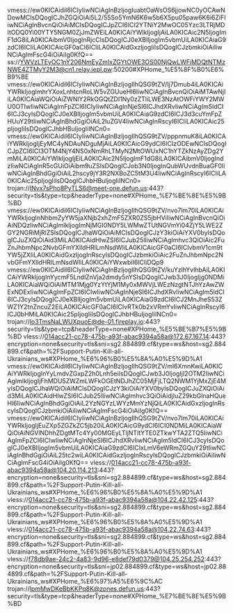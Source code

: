 vmess://ew0KICAidiI6ICIyIiwNCiAgInBzIjogIuabtOaWsOS6jjowNC0yOCAwNDowMCIsDQogICJhZGQiOiAi5L2/55So5YmN6K6w5b6X5pu05paw6K6i6ZiFIiwNCiAgInBvcnQiOiAiMCIsDQogICJpZCI6ICI2YTNiY2MwOC05Yzc3LTRjMDItODQ0Yi00YTY5NGM0ZjJmZWEiLA0KICAiYWlkIjogIjAiLA0KICAic2N5IjogImF1dG8iLA0KICAibmV0IjogInRjcCIsDQogICJ0eXBlIjogIm5vbmUiLA0KICAiaG9zdCI6ICIiLA0KICAicGF0aCI6ICIiLA0KICAidGxzIjogIiIsDQogICJzbmkiOiAiIiwNCiAgImFscG4iOiAiIg0KfQ==
ss://YWVzLTEyOC1nY206NmEyZmIxZGYtOWE3OS00NjQwLWFiMDQtNTMzNWE4ZTMyY2M3@cn1.relay.iepl.pw:50200#XPHome_%E5%8F%B0%E6%B9%BE
vmess://ew0KICAidiI6ICIyIiwNCiAgInBzIjogIlhQSG9tZV/lj7Dmub4iLA0KICAiYWRkIjogImhrYXoxLnhtcnRoLW5vZGUueHl6IiwNCiAgInBvcnQiOiAiMTAwNjIiLA0KICAiaWQiOiAiZWNlY2RkOGQtZDI1Ny0zZTliLWE3NzAtOWFiYWY2MWU0OTIwIiwNCiAgImFpZCI6ICIyIiwNCiAgInNjeSI6ICJhdXRvIiwNCiAgIm5ldCI6ICJ3cyIsDQogICJ0eXBlIjogIm5vbmUiLA0KICAiaG9zdCI6ICJ3d3cuYmFpZHUuY29tIiwNCiAgInBhdGgiOiAiL2luZGV4IiwNCiAgInRscyI6ICIiLA0KICAic25pIjogIiIsDQogICJhbHBuIjogIiINCn0=
vmess://ew0KICAidiI6ICIyIiwNCiAgInBzIjogIlhQSG9tZV/pppnmuK8iLA0KICAiYWRkIjogIjEyMC4yNDAuNDguMjAiLA0KICAicG9ydCI6ICIzODEwNCIsDQogICJpZCI6ICI3OTM4NjY4NS0xNmRhLTMyN2MtOWUxNC1hYTZkNzAyZDg2YmMiLA0KICAiYWlkIjogIjEiLA0KICAic2N5IjogImF1dG8iLA0KICAibmV0IjogIndzIiwNCiAgInR5cGUiOiAibm9uZSIsDQogICJob3N0IjogInQubWUvdnBuaGF0IiwNCiAgInBhdGgiOiAiL2hscy9jY3R2NXBoZC5tM3U4IiwNCiAgInRscyI6ICIiLA0KICAic25pIjogIiIsDQogICJhbHBuIjogIiINCn0=
trojan://INvx7sPho8PyTLS6@meet-one.defun.us:443?security=tls&type=tcp&headerType=none#XPHome_%E7%BE%8E%E5%9B%BD
vmess://ew0KICAidiI6ICIyIiwNCiAgInBzIjogIlhQSG9tZV/nvo7lm70iLA0KICAiYWRkIjogInNhbmZyYW5jaXNjb2xhZmF5ZXR0ZS5jbHViIiwNCiAgInBvcnQiOiAiNDQzIiwNCiAgImlkIjogImNjMGI0NDY5LWMwZTUtNGVmYi04ZjY5LWE2ZGY2NGRiMjRlZSIsDQogICJhaWQiOiAiMCIsDQogICJzY3kiOiAiYXV0byIsDQogICJuZXQiOiAid3MiLA0KICAidHlwZSI6ICJub25lIiwNCiAgImhvc3QiOiAic2FuZnJhbmNpc2NvbGFmYXlldHRlLmNsdWIiLA0KICAicGF0aCI6ICIvbmV1cm9tYW5jZXIiLA0KICAidGxzIjogInRscyIsDQogICJzbmkiOiAic2FuZnJhbmNpc2NvbGFmYXlldHRlLmNsdWIiLA0KICAiYWxwbiI6ICIiDQp9
vmess://ew0KICAidiI6ICIyIiwNCiAgInBzIjogIlhQSG9tZV/kuYzlhYvlhbAiLA0KICAiYWRkIjogInYycmF5LndlZnVja2dmdy5nYSIsDQogICJwb3J0IjogIjg0NDMiLA0KICAiaWQiOiAiMTM1Mjg0YzYtYjM1My0xMWVjLWEzNzgtNTJhYzAwZWExNDExIiwNCiAgImFpZCI6ICIwIiwNCiAgInNjeSI6ICJhdXRvIiwNCiAgIm5ldCI6ICJ3cyIsDQogICJ0eXBlIjogIm5vbmUiLA0KICAiaG9zdCI6ICJ2MnJheS53ZWZ1Y2tnZncuZ2EiLA0KICAicGF0aCI6ICIvRTk0b2xVRmYvIiwNCiAgInRscyI6ICJ0bHMiLA0KICAic25pIjogIiIsDQogICJhbHBuIjogIiINCn0=
trojan://lo3TmsNaLWUXpuoE@de-01.fireplay.io:443?security=tls&type=tcp&headerType=none#XPHome_%E5%BE%B7%E5%9B%BD
vless://014acc21-cc78-475b-a93f-abac9394a58a@172.67.167.14:443?encryption=none&security=tls&sni=sg2.884899.cf&type=ws&host=sg2.884899.cf&path=%2FSupport-Putin-Kill-all-Ukrainians_ws#XPHome_%E6%96%B0%E5%8A%A0%E5%9D%A1
vmess://ew0KICAidiI6ICIyIiwNCiAgInBzIjogIlhQSG9tZV/ml6XmnKwiLA0KICAiYWRkIjogInYyLmdvZGxpZ2h0Lnh5eiIsDQogICJwb3J0IjogIjI2OTM2IiwNCiAgImlkIjogIjFhMDU5ZWZmLWFkOGEtNDJhZC05MjFjLTQ2NWM1YjMxZjE4MyIsDQogICJhaWQiOiAiMCIsDQogICJzY3kiOiAiYXV0byIsDQogICJuZXQiOiAid3MiLA0KICAidHlwZSI6ICJub25lIiwNCiAgImhvc3QiOiAidjIuZ29kbGlnaHQueHl6IiwNCiAgInBhdGgiOiAiL2YzNGYzLWYzMmYzNjQiLA0KICAidGxzIjogInRscyIsDQogICJzbmkiOiAiIiwNCiAgImFscG4iOiAiIg0KfQ==
vmess://ew0KICAidiI6ICIyIiwNCiAgInBzIjogIlhQSG9tZV/nvo7lm70iLA0KICAiYWRkIjogIjEuZXp5ZGZkZC5jb20iLA0KICAicG9ydCI6ICI0NDMiLA0KICAiaWQiOiAiNGVlNDhhZDgtMTc4Yy00MGEyLTljNTItYTE0ZTkwYTA2ZTQ5IiwNCiAgImFpZCI6ICIwIiwNCiAgInNjeSI6ICJhdXRvIiwNCiAgIm5ldCI6ICJ3cyIsDQogICJ0eXBlIjogIm5vbmUiLA0KICAiaG9zdCI6ICIxLmV6eWRmZGQuY29tIiwNCiAgInBhdGgiOiAiL25tc2wiLA0KICAidGxzIjogInRscyIsDQogICJzbmkiOiAiIiwNCiAgImFscG4iOiAiIg0KfQ==
vless://014acc21-cc78-475b-a93f-abac9394a58a@104.20.114.213:443?encryption=none&security=tls&sni=sg2.884899.cf&type=ws&host=sg2.884899.cf&path=%2FSupport-Putin-Kill-all-Ukrainians_ws#XPHome_%E6%96%B0%E5%8A%A0%E5%9D%A1
vless://014acc21-cc78-475b-a93f-abac9394a58a@104.22.42.125:443?encryption=none&security=tls&sni=sg2.884899.cf&type=ws&host=sg2.884899.cf&path=%2FSupport-Putin-Kill-all-Ukrainians_ws#XPHome_%E6%96%B0%E5%8A%A0%E5%9D%A1
vless://014acc21-cc78-475b-a93f-abac9394a58a@104.22.74.63:443?encryption=none&security=tls&sni=sg2.884899.cf&type=ws&host=sg2.884899.cf&path=%2FSupport-Putin-Kill-all-Ukrainians_ws#XPHome_%E6%96%B0%E5%8A%A0%E5%9D%A1
vless://f78db9ae-24c2-4a83-9d96-e8def79d0379@104.25.254.252:443?encryption=none&security=tls&sni=jp02.884899.cf&type=ws&host=jp02.884899.cf&path=%2FSupport-Putin-Kill-all-Ukrainians_ws#XPHome_%E6%97%A5%E6%9C%AC
trojan://lpmMwDKeBbKKPq8K@zones.defun.us:443?security=tls&type=tcp&headerType=none#XPHome_%E7%BE%8E%E5%9B%BD
